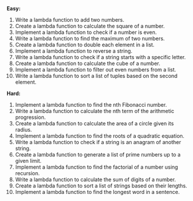 **Easy:**

1. Write a lambda function to add two numbers.
2. Create a lambda function to calculate the square of a number.
3. Implement a lambda function to check if a number is even.
4. Write a lambda function to find the maximum of two numbers.
5. Create a lambda function to double each element in a list.
6. Implement a lambda function to reverse a string.
7. Write a lambda function to check if a string starts with a specific letter.
8. Create a lambda function to calculate the cube of a number.
9. Implement a lambda function to filter out even numbers from a list.
10. Write a lambda function to sort a list of tuples based on the second element.

**Hard:**

1. Implement a lambda function to find the nth Fibonacci number.
2. Write a lambda function to calculate the nth term of the arithmetic progression.
3. Create a lambda function to calculate the area of a circle given its radius.
4. Implement a lambda function to find the roots of a quadratic equation.
5. Write a lambda function to check if a string is an anagram of another string.
6. Create a lambda function to generate a list of prime numbers up to a given limit.
7. Implement a lambda function to find the factorial of a number using recursion.
8. Write a lambda function to calculate the sum of digits of a number.
9. Create a lambda function to sort a list of strings based on their lengths.
10. Implement a lambda function to find the longest word in a sentence.

